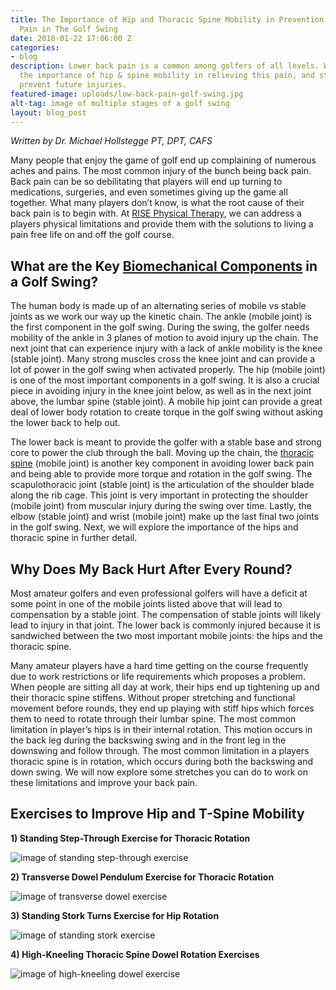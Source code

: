 ```yaml
---
title: The Importance of Hip and Thoracic Spine Mobility in Prevention of Lower Back
  Pain in The Golf Swing
date: 2018-01-22 17:06:00 Z
categories:
- blog
description: Lower back pain is a common among golfers of all levels. We highlight
  the importance of hip & spine mobility in relieving this pain, and stretches to
  prevent future injuries.
featured-image: uploads/low-back-pain-golf-swing.jpg
alt-tag: image of multiple stages of a golf swing
layout: blog_post
---
```


*Written by Dr. Michael Hollstegge PT, DPT, CAFS*

Many people that enjoy the game of golf end up complaining of numerous aches and pains. The most common injury of the bunch being back pain. Back pain can be so debilitating that players will end up turning to medications, surgeries, and even sometimes giving up the game all together. What many players don’t know, is what the root cause of their back pain is to begin with. At [RISE Physical Therapy](/), we can address a players physical limitations and provide them with the solutions to living a pain free life on and off the golf course.

## What are the Key [Biomechanical Components](/blog/what-is-a-biomechanical-assessment) in a Golf Swing?

The human body is made up of an alternating series of mobile vs stable joints as we work our way up the kinetic chain. The ankle (mobile joint) is the first component in the golf swing. During the swing, the golfer needs mobility of the ankle in 3 planes of motion to avoid injury up the chain. The next joint that can experience injury with a lack of ankle mobility is the knee (stable joint). Many strong muscles cross the knee joint and can provide a lot of power in the golf swing when activated properly. The hip (mobile joint) is one of the most important components in a golf swing. It is also a crucial piece in avoiding injury in the knee joint below, as well as in the next joint above, the lumbar spine (stable joint). A mobile hip joint can provide a great deal of lower body rotation to create torque in the golf swing without asking the lower back to help out.

The lower back is meant to provide the golfer with a stable base and strong core to power the club through the ball. Moving up the chain, the [thoracic spine](/blog/foundations-the-thoracic-spine) (mobile joint) is another key component in avoiding lower back pain and being able to provide more torque and rotation in the golf swing. The scapulothoracic joint (stable joint) is the articulation of the shoulder blade along the rib cage. This joint is very important in protecting the shoulder (mobile joint) from muscular injury during the swing over time. Lastly, the elbow (stable joint) and wrist (mobile joint) make up the last final two joints in the golf swing. Next, we will explore the importance of the hips and thoracic spine in further detail.

## Why Does My Back Hurt After Every Round?

Most amateur golfers and even professional golfers will have a deficit at some point in one of the mobile joints listed above that will lead to compensation by a stable joint. The compensation of stable joints will likely lead to injury in that joint. The lower back is commonly injured because it is sandwiched between the two most important mobile joints: the hips and the thoracic spine.

Many amateur players have a hard time getting on the course frequently due to work restrictions or life requirements which proposes a problem. When people are sitting all day at work, their hips end up tightening up and their thoracic spine stiffens. Without proper stretching and functional movement before rounds, they end up playing with stiff hips which forces them to need to rotate through their lumbar spine. The most common limitation in player’s hips is in their internal rotation. This motion occurs in the back leg during the backswing swing and in the front leg in the downswing and follow through. The most common limitation in a players thoracic spine is in rotation, which occurs during both the backswing and down swing. We will now explore some stretches you can do to work on these limitations and improve your back pain.

## Exercises to Improve Hip and T-Spine Mobility

**1) Standing Step-Through Exercise for Thoracic Rotation**

![image of standing step-through exercise](/uploads/standing-step-through.png?download "Standing Step-Through Exercise")

**2) Transverse Dowel Pendulum Exercise for Thoracic Rotation**

![image of transverse dowel exercise](/uploads/transverse-dowel.png?download "Transverse Dowel Exercise")

**3) Standing Stork Turns Exercise for Hip Rotation**

![image of standing stork exercise](/uploads/standing-stork.png?download "Standing Stork Exercise")

**4) High-Kneeling Thoracic Spine Dowel Rotation Exercises**

![image of high-kneeling dowel exercise](/uploads/high-kneeling-dowel.png?download "High-Kneeling Dowel Exercise")